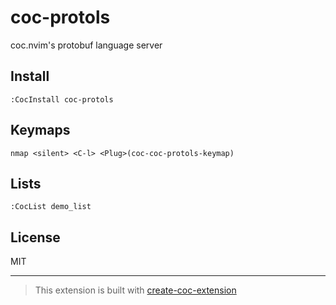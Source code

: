 # coc-protols

coc.nvim's protobuf language server

## Install

`:CocInstall coc-protols`

## Keymaps

`nmap <silent> <C-l> <Plug>(coc-coc-protols-keymap)`

## Lists

`:CocList demo_list`

## License

MIT

---

> This extension is built with [create-coc-extension](https://github.com/fannheyward/create-coc-extension)
